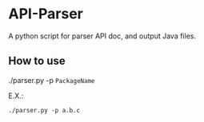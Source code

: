 # API-Parser
A python script for parser API doc, and output Java files.

## How to use
./parser.py -p `PackageName`

E.X.:

```
./parser.py -p a.b.c
```
